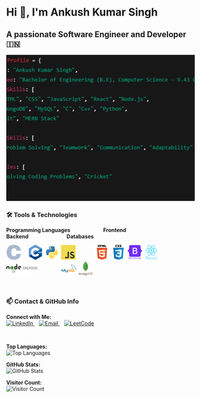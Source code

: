 
<h1 align="left">Hi 👋, I'm Ankush Kumar Singh</h1>
<h2 align="left">A passionate Software Engineer and Developer 🇮🇳</h2>

<!-- Full-width Centered Banner Image -->
<div align="center">
  <img src="head.png" alt="Banner Image" style="width: 100%; height: 390px; object-fit: cover;" />
</div>



<h3 align="left">🛠️ Tools & Technologies</h3>

<!-- Section Headings in a single line -->
<p align="left">
  <strong>Programming Languages</strong>&emsp;&emsp;&emsp;&emsp;&emsp;&emsp;
  <strong>Frontend</strong>&emsp;&emsp;&emsp;&emsp;&emsp;&emsp;&emsp;&emsp;
  <strong>Backend</strong>&emsp;&emsp;&emsp;&emsp;&emsp;&emsp;&emsp;
  <strong>Databases</strong>
</p>

<!-- All icons in one line -->
<p align="left">
  <!-- Programming Languages -->
  <img src="https://raw.githubusercontent.com/devicons/devicon/master/icons/c/c-original.svg" width="40" height="40" title="C"/>&emsp;
  <img src="https://raw.githubusercontent.com/devicons/devicon/master/icons/cplusplus/cplusplus-original.svg" width="40" height="40" title="C++"/>
  <img src="https://raw.githubusercontent.com/devicons/devicon/master/icons/python/python-original.svg" width="40" height="40" title="Python"/>
  <img src="https://raw.githubusercontent.com/devicons/devicon/master/icons/javascript/javascript-original.svg" width="40" height="40" title="JavaScript"/>
  &emsp;&emsp;&emsp;

  <!-- Frontend -->
  <img src="https://raw.githubusercontent.com/devicons/devicon/master/icons/html5/html5-original-wordmark.svg" width="40" height="40" title="HTML5"/>
  <img src="https://raw.githubusercontent.com/devicons/devicon/master/icons/css3/css3-original-wordmark.svg" width="40" height="40" title="CSS3"/>
  <img src="https://raw.githubusercontent.com/devicons/devicon/master/icons/bootstrap/bootstrap-plain-wordmark.svg" width="40" height="40" title="Bootstrap"/>
  <img src="https://raw.githubusercontent.com/devicons/devicon/master/icons/react/react-original-wordmark.svg" width="40" height="40" title="React"/>
  &emsp;&emsp;&emsp;&emsp;

  <!-- Backend -->
  <img src="https://raw.githubusercontent.com/devicons/devicon/master/icons/nodejs/nodejs-original-wordmark.svg" width="40" height="40" title="Node.js"/> 
  <img src="https://raw.githubusercontent.com/devicons/devicon/master/icons/express/express-original-wordmark.svg" width="40" height="40" title="Express"/>
  &emsp;&emsp;&emsp;&emsp;

  <!-- Databases -->
  <img src="https://raw.githubusercontent.com/devicons/devicon/master/icons/mysql/mysql-original-wordmark.svg" width="40" height="40" title="MySQL"/>
  <img src="https://raw.githubusercontent.com/devicons/devicon/master/icons/mongodb/mongodb-original-wordmark.svg" width="40" height="40" title="MongoDB"/>
</p>

  &nbsp;&nbsp;




 






<!-- 📫 Contact & GitHub Info -->
<h3 align="left">📫 Contact & GitHub Info</h3>

<!-- Connect with Me -->
<p align="left">
  <strong>Connect with Me:</strong><br/>
  <a href="https://linkedin.com/in/mynameisankush11" target="_blank">
    <img src="https://raw.githubusercontent.com/rahuldkjain/github-profile-readme-generator/master/src/images/icons/Social/linked-in-alt.svg" alt="LinkedIn" height="30" width="40" title="LinkedIn"/>
  </a>
  &nbsp;&nbsp;
  <a href="mailto:iamankushsingh11@gmail.com">
    <img src="https://img.icons8.com/fluency/48/gmail-new.png" alt="Email" height="30" width="40" title="Gmail"/>
  </a>
  &nbsp;&nbsp;
  <a href="https://www.leetcode.com/--" target="_blank">
    <img src="https://raw.githubusercontent.com/rahuldkjain/github-profile-readme-generator/master/src/images/icons/Social/leet-code.svg" alt="LeetCode" height="30" width="40" title="LeetCode"/>
  </a>
</p>
  &nbsp;&nbsp;
<!-- GitHub Top Languages -->
<p align="left">
  <strong>Top Languages:</strong><br/>
  <img src="https://github-readme-stats.vercel.app/api/top-langs?username=iamankushsingh&show_icons=true&locale=en&layout=compact" alt="Top Languages" />
</p>

<!-- GitHub Stats -->
<p align="left">
  <strong>GitHub Stats:</strong><br/>
  <img src="https://github-readme-stats.vercel.app/api?username=iamankushsingh&show_icons=true&locale=en" alt="GitHub Stats" />
</p>

<!-- Visitor Count -->
<p align="left">
  <strong>Visitor Count:</strong><br/>
  <img src="https://komarev.com/ghpvc/?username=iamankushsingh&label=Profile%20views&color=0e75b6&style=flat" alt="Visitor Count" />
</p>







 



